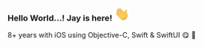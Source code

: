 ### Hello World...! Jay is here! <img src="https://raw.githubusercontent.com/ABSphreak/ABSphreak/master/gifs/Hi.gif" width="30px">

8+ years with iOS using Objective-C, Swift & SwiftUI 😋 🚀
